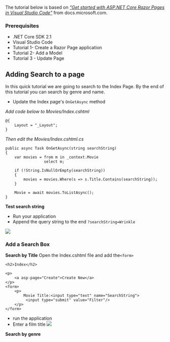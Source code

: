 The tutorial below is based on [*"Get started with ASP.NET Core Razor Pages in Visual Studio Code"*](https://docs.microsoft.com/en-us/aspnet/core/tutorials/razor-pages-vsc/razor-pages-start) from docs.microsoft.com.

### Prerequisites
* .NET Core SDK 2.1 
*  Visual Studio Code
* Tutorial 1- Create a Razor Page application
* Tutorial 2- Add a Model
* Tutorial 3 - Update Page

## Adding Search to a page 

In this quick tutorial we are going to search to the Index Page. By the end of this tutorial you can search by genre and name.

- Update the Index page's `OnGetAsync` method

*Add code below to Movies/Index.cshtml*
```
@{
    Layout = "_Layout";
}
```
*Then edit the Movies/Index.cshtml.cs*
```
public async Task OnGetAsync(string searchString)
{
    var movies = from m in _context.Movie
                 select m;

    if (!String.IsNullOrEmpty(searchString))
    {
        movies = movies.Where(s => s.Title.Contains(searchString));
    }

    Movie = await movies.ToListAsync();
}
```
**Test search string**
- Run your application 
- Append the query string to the end `?searchString=Wrinkle`

![](https://github.com/dotnet-presentations/aspnetcore-for-beginners/blob/master/Tutorial/3-Upate%20Pages/images/searchString.PNG)

### Add a Search Box
**Search by Title** 
Open the Index.cshtml file and add the`<form>`
```
<h2>Index</h2>

<p>
    <a asp-page="Create">Create New</a>
</p>
<form>
    <p>
        Movie Title:<input type="text" name="SearchString">
         <input type="submit" value="Filter"/>
    </p>
</form>
```
- run the application 
- Enter a film title 
![](https://github.com/dotnet-presentations/aspnetcore-for-beginners/blob/master/Tutorial/3-Upate%20Pages/images/form.PNG)

**Search by genre**
